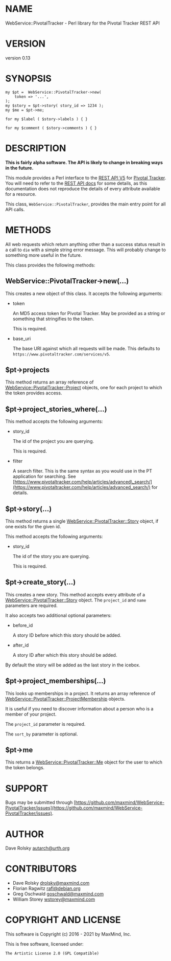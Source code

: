# NAME

WebService::PivotalTracker - Perl library for the Pivotal Tracker REST API

# VERSION

version 0.13

# SYNOPSIS

    my $pt =  WebService::PivotalTracker->new(
        token => '...',
    );
    my $story = $pt->story( story_id => 1234 );
    my $me = $pt->me;

    for my $label ( $story->labels ) { }

    for my $comment ( $story->comments ) { }

# DESCRIPTION

**This is fairly alpha software. The API is likely to change in breaking ways
in the future.**

This module provides a Perl interface to the [REST API
V5](https://www.pivotaltracker.com/help/api/rest/v5) for [Pivotal
Tracker](https://www.pivotaltracker.com/). You will need to refer to the [REST
API docs](https://www.pivotaltracker.com/help/api/rest/v5) for some details, as
this documentation does not reproduce the details of every attribute available
for a resource.

This class, `WebService::PivotalTracker`, provides the main entry point for
all API calls.

# METHODS

All web requests which return anything other than a success status result in a
call to `die` with a simple string error message. This will probably change
to something more useful in the future.

This class provides the following methods:

## WebService::PivotalTracker->new(...)

This creates a new object of this class. It accepts the following arguments:

- token

    An MD5 access token for Pivotal Tracker. May be provided as a string or
    something that stringifies to the token.

    This is required.

- base\_uri

    The base URI against which all requests will be made. This defaults to
    `https://www.pivotaltracker.com/services/v5`.

## $pt->projects

This method returns an array reference of
[WebService::PivotalTracker::Project](https://metacpan.org/pod/WebService%3A%3APivotalTracker%3A%3AProject) objects, one for each project to which
the token provides access.

## $pt->project\_stories\_where(...)

This method accepts the following arguments:

- story\_id

    The id of the project you are querying.

    This is required.

- filter

    A search filter. This is the same syntax as you would use in the PT
    application for searching. See
    [https://www.pivotaltracker.com/help/articles/advanced\_search/](https://www.pivotaltracker.com/help/articles/advanced_search/) for details.

## $pt->story(...)

This method returns a single [WebService::PivotalTracker::Story](https://metacpan.org/pod/WebService%3A%3APivotalTracker%3A%3AStory) object, if
one exists for the given id.

This method accepts the following arguments:

- story\_id

    The id of the story you are querying.

    This is required.

## $pt->create\_story(...)

This creates a new story. This method accepts every attribute of a
[WebService::PivotalTracker::Story](https://metacpan.org/pod/WebService%3A%3APivotalTracker%3A%3AStory) object. The `project_id` and `name`
parameters are required.

It also accepts two additional optional parameters:

- before\_id

    A story ID before which this story should be added.

- after\_id

    A story ID after which this story should be added.

By default the story will be added as the last story in the icebox.

## $pt->project\_memberships(...)

This looks up memberships in a project. It returns an array reference of
[WebService::PivotalTracker::ProjectMembership](https://metacpan.org/pod/WebService%3A%3APivotalTracker%3A%3AProjectMembership) objects.

It is useful if you need to discover information about a person who is a member
of your project.

The `project_id` parameter is required.

The `sort_by` parameter is optional.

## $pt->me

This returns a [WebService::PivotalTracker::Me](https://metacpan.org/pod/WebService%3A%3APivotalTracker%3A%3AMe) object for the user to which
the token belongs.

# SUPPORT

Bugs may be submitted through [https://github.com/maxmind/WebService-PivotalTracker/issues](https://github.com/maxmind/WebService-PivotalTracker/issues).

# AUTHOR

Dave Rolsky <autarch@urth.org>

# CONTRIBUTORS

- Dave Rolsky <drolsky@maxmind.com>
- Florian Ragwitz <rafl@debian.org>
- Greg Oschwald <goschwald@maxmind.com>
- William Storey <wstorey@maxmind.com>

# COPYRIGHT AND LICENSE

This software is Copyright (c) 2016 - 2021 by MaxMind, Inc.

This is free software, licensed under:

    The Artistic License 2.0 (GPL Compatible)
